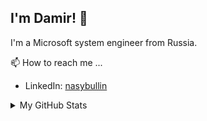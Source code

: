 
## I'm Damir! :wave:

I'm a Microsoft system engineer from Russia.

📫 How to reach me ...
- LinkedIn: [nasybullin](https://www.linkedin.com/in/nasybullin/)

<details>

<summary>My GitHub Stats</summary>

![Domir's github stats](https://github-readme-stats.vercel.app/api?username=Domir-code&theme=vue&show_icons=true)

</details>
